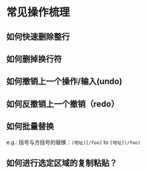 # 常见操作梳理

## 如何快速删除整行

## 如何删掉换行符

## 如何撤销上一个操作/输入(undo)

## 如何反撤销上一个撤销（redo）

## 如何批量替换

e.g.: 括号与方括号的替换：`(地址)[/foo]` to `[地址](/foo)`

## 如何进行选定区域的复制粘贴？
